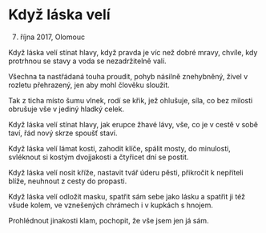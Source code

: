 # Když láska velí
7. října 2017, Olomouc

Když láska velí stínat hlavy,
když pravda je víc než dobré mravy,
chvíle, kdy protrhnou se stavy
a voda se nezadržitelně valí.

Všechna ta nastřádaná touha proudit,
pohyb násilně znehybněný,
živel v rozletu přehrazený,
jen aby mohl člověku sloužit.

Tak z ticha místo šumu vlnek,
rodí se křik, jež ohlušuje,
síla, co bez milosti obrušuje
vše v jediný hladký celek.

Když láska velí stínat hlavy,
jak erupce žhavé lávy,
vše, co je v cestě v sobě taví,
řád nový skrze spoušť staví.

Když láska velí lámat kosti,
zahodit klíče, spálit mosty, do minulosti,
svléknout si kostým dvojjakosti
a čtyřicet dní se postit.

Když láska velí nosit kříže,
nastavit tvář úderu pěsti,
přikročit k nepříteli blíže,
neuhnout z cesty do propasti.

Když láska velí odložit masku,
spatřit sám sebe jako lásku
a spatřit ji též všude kolem,
ve vznešených chrámech i v kupkách s hnojem.

Prohlédnout jinakosti klam,
pochopit, že vše jsem jen já sám. 
